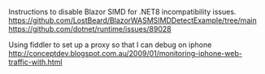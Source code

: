 
Instructions to disable Blazor SIMD for .NET8 incompatibility issues.
https://github.com/LostBeard/BlazorWASMSIMDDetectExample/tree/main
https://github.com/dotnet/runtime/issues/89028

Using fiddler to set up a proxy so that I can debug on iphone
http://conceptdev.blogspot.com.au/2009/01/monitoring-iphone-web-traffic-with.html